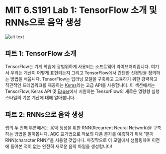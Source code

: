 # MIT 6.S191 Lab 1: TensorFlow 소개 및 RNNs으로 음악 생성

![alt text](https://github.com/moka-ayumu/introtodeeplearning-kr/raw/master/lab1/img/music_waveform.png)

## 파트 1: TensorFlow 소개

TensorFlow는 기계 학습에 광범위하게 사용되는 소프트웨어 라이브러리입니다. 여기서 우리는 계산이 어떻게 표현되는지 그리고 TensorFlow에서 간단한 신경망을 정의하는 방법을 배웁니다. TensorFlow는 딥러닝 모델을 구축하고 교육하기 위한 강력하고 직관적인 프레임워크를 제공하는 [Keras](https://www.tensorflow.org/guide/keras)라는 고급 API를 사용합니다. 이 섹션에서는 TensorFlow, Keras API 및 [Eager](https://research.googleblog.com/2017/10/eager-execution-imperative-define-by.html)에서 지원하는 TensorFlow의 새로운 명령형 실행 스타일의 기본 계산에 대해 알아봅니다.

## 파트 2: RNNs으로 음악 생성

랩의 두 번째 부분에서는 음악 생성을 위한 RNN(Recurrent Neural Network)을 구축하는 방법을 알아봅니다. ABC 표기법으로 악보의 다음 문자를 예측하기 위해 "문자 RNN(character RNN)"을 사용할 것입니다. 마짖막으로 이 모델에서 샘플링하여 이전에 들어본 적이 없는 완전히 새로운 음악 파일을 생성합니다!

